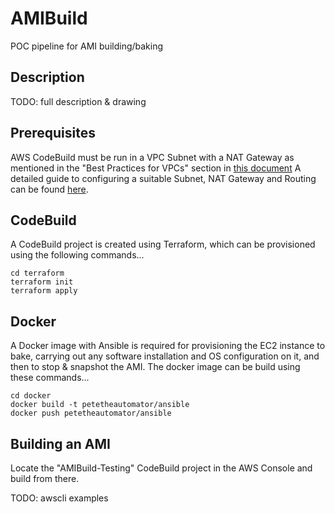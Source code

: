 AMIBuild
========

POC pipeline for AMI building/baking


Description
-----------

TODO: full description & drawing


Prerequisites
-------------

AWS CodeBuild must be run in a VPC Subnet with a NAT Gateway as mentioned in the "Best Practices for VPCs" section in [this document](https://docs.aws.amazon.com/codebuild/latest/userguide/vpc-support.html#best-practices-for-vpcs)  A detailed guide to configuring a suitable Subnet, NAT Gateway and Routing can be found [here](https://docs.aws.amazon.com/AmazonVPC/latest/UserGuide//VPC_Scenario2.html).


CodeBuild
---------

A CodeBuild project is created using Terraform, which can be provisioned using the following commands...

```
cd terraform
terraform init
terraform apply
```

Docker
------

A Docker image with Ansible is required for provisioning the EC2 instance to bake, carrying out any software installation and OS configuration on it, and then to stop & snapshot the AMI.  The docker image can be build using these commands...

```
cd docker
docker build -t petetheautomator/ansible
docker push petetheautomator/ansible
```


Building an AMI
---------------

Locate the "AMIBuild-Testing" CodeBuild project in the AWS Console and build from there.

TODO: awscli examples

